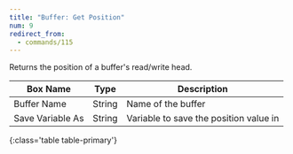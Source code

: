 ```yaml
---
title: "Buffer: Get Position"
num: 9
redirect_from:
  - commands/115
---
```


Returns the position of a buffer's read/write head.


| Box Name | Type | Description | 
|-------|--------|--------
|Buffer Name	|String	| Name of the buffer
|Save Variable As|String|Variable to save the position value in
{:class='table table-primary'}









